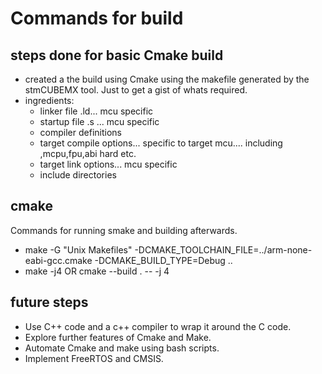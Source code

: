 # Commands for build

## steps done for basic Cmake build
* created a the build using Cmake using the makefile generated by the stmCUBEMX tool. Just to get a gist of whats required.
* ingredients:
    * linker file .ld... mcu specific
    * startup file .s ... mcu specific
    * compiler definitions
    * target compile options... specific to target mcu.... including ,mcpu,fpu,abi hard  etc.
    * target link options... mcu specific
    * include directories

## cmake

Commands for running smake and building afterwards.
* make -G "Unix Makefiles" -DCMAKE_TOOLCHAIN_FILE=../arm-none-eabi-gcc.cmake -DCMAKE_BUILD_TYPE=Debug ..
* make -j4 OR cmake --build . -- -j 4

## future steps

* Use C++ code and a c++ compiler to wrap it around the C code.
* Explore further features of Cmake and Make.
* Automate Cmake and make using bash scripts.
* Implement FreeRTOS and CMSIS.
